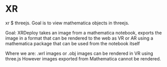 # XR
xr $ threejs. Goal is to view mathematica objects in threejs.

Goal: XRDeploy takes an image from a mathematica notebook, exports the image in a format that can be rendered to the web as VR or AR using a mathematica package that can be used from the notebook itself

Where we are:
.wrl images or .obj images can be rendered in VR using three.js
However images exported from Mathematica cannot be rendered.
